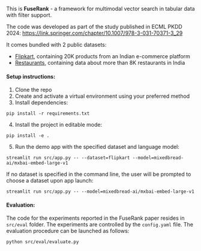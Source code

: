 This is **FuseRank** - a framework for multimodal vector search in tabular data with filter support.

The code was developed as part of the study published in ECML PKDD 2024: https://link.springer.com/chapter/10.1007/978-3-031-70371-3_29

It comes bundled with 2 public datasets:

- [Flipkart](https://www.kaggle.com/datasets/atharvjairath/flipkart-ecommerce-dataset), containing 20K products from an Indian e-commerce platform
- [Restaurants](https://www.kaggle.com/datasets/mohdshahnawazaadil/restaurant-dataset), containing data about more than 8K restaurants in India

#### Setup instructions:

1. Clone the repo 
2. Create and activate a virtual environment using your preferred method
3. Install dependencies:

``pip install -r requirements.txt``

4. Install the project in editable mode: 

``pip install -e .``

5. Run the demo app with the specified dataset and language model: 

``streamlit run src/app.py -- --dataset=flipkart --model=mixedbread-ai/mxbai-embed-large-v1``

If no dataset is specified in the command line, the user will be prompted to choose a dataset upon app launch:

``streamlit run src/app.py -- --model=mixedbread-ai/mxbai-embed-large-v1``

#### Evaluation:

The code for the experiments reported in the FuseRank paper resides in ``src/eval`` folder. The experiments are controlled
by the ``config.yaml`` file. The evaluation procedure can be launched as follows:

``python src/eval/evaluate.py``
